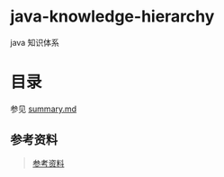 # java-knowledge-hierarchy
java 知识体系



# 目录

参见 [summary.md](summary.md)



## 参考资料
>  [参考资料](/MD/reference.md)




